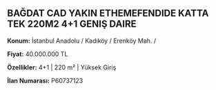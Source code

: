 ## BAĞDAT CAD YAKIN ETHEMEFENDIDE KATTA TEK 220M2 4+1 GENIŞ DAIRE

**Konum:** İstanbul Anadolu / Kadıköy / Erenköy Mah. /

**Fiyat:** 40.000.000 TL

**Özellikler:** 4+1 | 220 m² | Yüksek Giriş

**İlan Numarası:** P60737123

